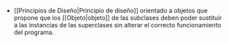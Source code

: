 - [[Principios de Diseño|Principio de diseño]] orientado a objetos que propone que los [[Objeto|objeto]] de las subclases deben poder sustituir a las instancias de las superclases sin alterar el correcto funcionamiento del programa.